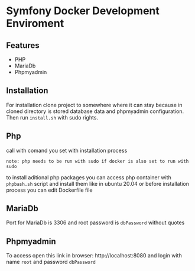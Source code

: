 # Symfony Docker Development Enviroment
## Features
 - PHP
 - MariaDb
 - Phpmyadmin

## Installation
For installation clone project to somewhere where it can stay because in cloned directory is stored database data and phpmyadmin configuration. Then run `install.sh` with sudo rights.

## Php
call with comand you set with installation process

`note: php needs to be run with sudo if docker is also set to run with sudo`

to install aditional php packages you can access php container with `phpbash.sh` script and install them like in ubuntu 20.04 or before installation process you can edit Dockerfile file

## MariaDb
Port for MariaDb is 3306 and root password is `dbPassword` without quotes

## Phpmyadmin
To access open this link in browser: http://localhost:8080 and login with name `root` and password `dbPassword`
